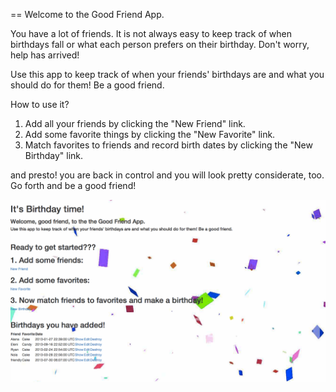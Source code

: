 == Welcome to the Good Friend App.

You have a lot of friends. It is not always easy to keep track of when birthdays fall or what each person prefers on their birthday. Don't worry, help has arrived!

Use this app to keep track of when your friends' birthdays are and what you should do for them! Be a good friend.

How to use it?

1. Add all your friends by clicking the "New Friend" link.
2. Add some favorite things by clicking the "New Favorite" link.
3. Match favorites to friends and record birth dates by clicking the "New Birthday" link.

and presto! you are back in control and you will look pretty considerate, too. Go forth and be a good friend!


![ScreenShot](/lib/assets/birthdayapp.png)
